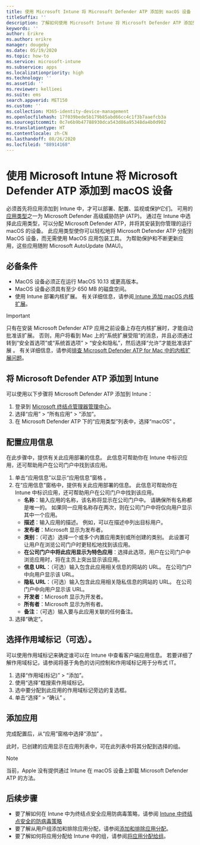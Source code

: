 ```yaml
---
title: 使用 Microsoft Intune 将 Microsoft Defender ATP 添加到 macOS 设备
titleSuffix: ''
description: 了解如何使用 Microsoft Intune 将 Microsoft Defender ATP 添加到 macOS 设备。
keywords: ''
author: Erikre
ms.author: erikre
manager: dougeby
ms.date: 05/19/2020
ms.topic: how-to
ms.service: microsoft-intune
ms.subservice: apps
ms.localizationpriority: high
ms.technology: ''
ms.assetid: ''
ms.reviewer: kellieei
ms.suite: ems
search.appverid: MET150
ms.custom: ''
ms.collection: M365-identity-device-management
ms.openlocfilehash: 17f039bede5b179b85abd66cc4c1f3b7aaefcb3a
ms.sourcegitcommit: 0c7e6b9b47788930dca543d86a95348da4b0d902
ms.translationtype: HT
ms.contentlocale: zh-CN
ms.lasthandoff: 08/26/2020
ms.locfileid: "88914168"
---
```

# <a name="add-microsoft-defender-atp-to-macos-devices-using-microsoft-intune"></a>使用 Microsoft Intune 将 Microsoft Defender ATP 添加到 macOS 设备

必须首先将应用添加到 Intune 中，才可以部署、配置、监视或保护它们。 可用的[应用类型](apps-add.md#app-types-in-microsoft-intune)之一为 Microsoft Defender 高级威胁防护 (ATP)。 通过在 Intune 中选择此应用类型，可以分配 Microsoft Defender ATP，并将其安装到你管理的运行 macOS 的设备。 此应用类型使你可以轻松地将 Microsoft Defender ATP 分配到 MacOS 设备，而无需使用 MacOS 应用包装工具。 为帮助保护和不断更新应用，这些应用随附 Microsoft AutoUpdate (MAU)。

## <a name="prerequisites"></a>必备条件
- MacOS 设备必须正在运行 MacOS 10.13 或更高版本。
- MacOS 设备必须具有至少 650 MB 的磁盘空间。
- 使用 Intune 部署内核扩展。 有关详细信息，请参阅[ Intune 添加 macOS 内核扩展](../configuration/kernel-extensions-overview-macos.md)。

> [!IMPORTANT]
> 只有在安装 Microsoft Defender ATP 应用之前设备上存在内核扩展时，才能自动批准该扩展。 否则，用户将看到 Mac 上的“系统扩展受阻”的消息，并且必须通过转到“安全首选项”或“系统首选项” > “安全和隐私”，然后选择“允许”才能批准该扩展   。 有关详细信息，请参阅[排查 Microsoft Defender ATP for Mac 中的内核扩展问题](/windows/security/threat-protection/microsoft-defender-atp/mac-support-kext)。

## <a name="add-microsoft-defender-atp-to-intune"></a>将 Microsoft Defender ATP 添加到 Intune
可以使用以下步骤将 Microsoft Defender ATP 添加到 Intune：

1. 登录到 [Microsoft 终结点管理器管理中心](https://go.microsoft.com/fwlink/?linkid=2109431)。
2. 选择“应用” > “所有应用” > “添加”。
3. 在 Microsoft Defender ATP 下的“应用类型”列表中，选择“macOS”  。

## <a name="configure-app-information"></a>配置应用信息
在此步骤中，提供有关此应用部署的信息。 此信息可帮助你在 Intune 中标识应用，还可帮助用户在公司门户中找到该应用。

1. 单击“应用信息”以显示“应用信息”窗格 。
2. 在“应用信息”窗格中，提供有关此应用部署的信息。 此信息可帮助你在 Intune 中标识应用，还可帮助用户在公司门户中找到该应用。
    - **名称**：输入应用的名称，该名称将显示在公司门户中。 请确保所有名称都是唯一的。 如果同一应用名称存在两次，则在公司门户中将仅向用户显示其中一个应用。
    - **描述**：输入应用的描述。 例如，可以在描述中列出目标用户。
    - **发布者**：Microsoft 显示为发布者。
    - **类别**：（可选）选择一个或多个内置应用类别或所创建的类别。 此设置可让用户在浏览公司门户时更轻松地找到该应用。
    - **在公司门户中将此应用显示为特色应用**：选择此选项，用户在公司门户中浏览应用时，将在主页上突出显示该应用。
    - **信息 URL**：（可选）输入包含此应用相关信息的网站的 URL。 在公司门户中向用户显示该 URL。
    - **隐私 URL**：（可选）输入包含此应用相关隐私信息的网站的 URL。 在公司门户中向用户显示该 URL。
    - **开发者**：Microsoft 显示为开发者。
    - **所有者**：Microsoft 显示为所有者。
    - **备注**：（可选）输入要与此应用关联的任何备注。
3. 选择“确定”。

## <a name="select-scope-tags-optional"></a>选择作用域标记（可选）。
可以使用作用域标记来确定谁可以在 Intune 中查看客户端应用信息。 若要详细了解作用域标记，请参阅将基于角色的访问控制和作用域标记用于分布式 IT。
1.    选择“作用域(标记)” > “添加”。
2.    使用“选择”框搜索作用域标记。
3.    选中要分配到此应用的作用域标记旁边的复选框。
4.    单击“选择” > “确认” 。

## <a name="add-the-app"></a>添加应用
完成配置后，从“应用”窗格中选择“添加” 。 

此时，已创建的应用显示在应用列表中，可在此列表中将其分配到选择的组。 

> [!NOTE]
> 当前，Apple 没有提供通过 Intune 在 macOS 设备上卸载 Microsoft Defender ATP 的方法。

## <a name="next-steps"></a>后续步骤
- 要了解如何在 Intune 中为终结点安全应用防病毒策略，请参阅 [Intune 中终结点安全的防病毒策略](../protect/endpoint-security-antivirus-policy.md) 
- 要了解从用户组添加和排除应用分配，请参阅[添加和排除应用分配](apps-inc-exl-assignments.md)。
- 要了解如何将应用分配给 Intune 中的组，请参阅[将应用分配给组](apps-deploy.md)。